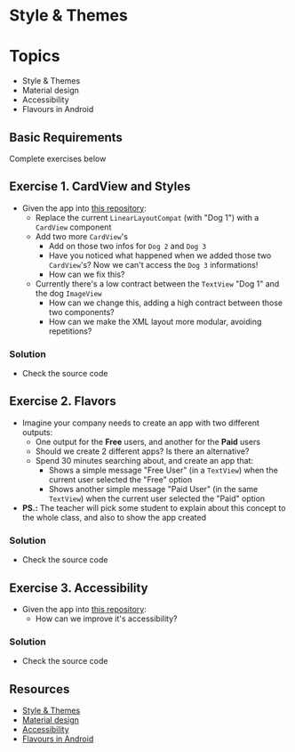 
# Style & Themes

# Topics
- Style & Themes
- Material design
- Accessibility
- Flavours in Android

## Basic Requirements

Complete exercises below

## Exercise 1. CardView and Styles

- Given the app into [this repository](https://github.com/CodeOp-tech/bumble-android-assignments/tree/master/android-styles-themes/android-styles-themes_ex1):
	- Replace the current `LinearLayoutCompat` (with "Dog 1") with a `CardView` component
	- Add two more `CardView`'s
		- Add on those two infos for `Dog 2` and `Dog 3`
		- Have you noticed what happened when we added those two `CardView`'s? Now we can't access the `Dog 3` informations!
		- How can we fix this?
	- Currently there's a low contract between the `TextView` "Dog 1" and the dog `ImageView`
		- How can we change this, adding a high contract between those two components?
		- How can we make the XML layout more modular, avoiding repetitions?

### Solution

- Check the source code

## Exercise 2. Flavors

- Imagine your company needs to create an app with two different outputs:
	- One output for the **Free** users, and another for the **Paid** users
	- Should we create 2 different apps? Is there an alternative?
	- Spend 30 minutes searching about, and create an app that:
		- Shows a simple message "Free User" (in a `TextView`) when the current user selected the "Free" option
		- Shows another simple message "Paid User" (in the same `TextView`) when the current user selected the "Paid" option
- **PS.:** The teacher will pick some student to explain about this concept to the whole class, and also to show the app created

### Solution

- Check the source code

## Exercise 3. Accessibility

- Given the app into [this repository](https://github.com/CodeOp-tech/bumble-android-assignments/tree/master/android-styles-themes/android-styles-themes_ex3):
	- How can we improve it's accessibility?

### Solution

- Check the source code

## Resources

- [Style & Themes](https://developer.android.com/guide/topics/ui/look-and-feel/themes)
- [Material design](https://material.io/design)
- [Accessibility](https://developer.android.com/codelabs/starting-android-accessibility)
- [Flavours in Android](https://developer.android.com/studio/build/build-variants)
